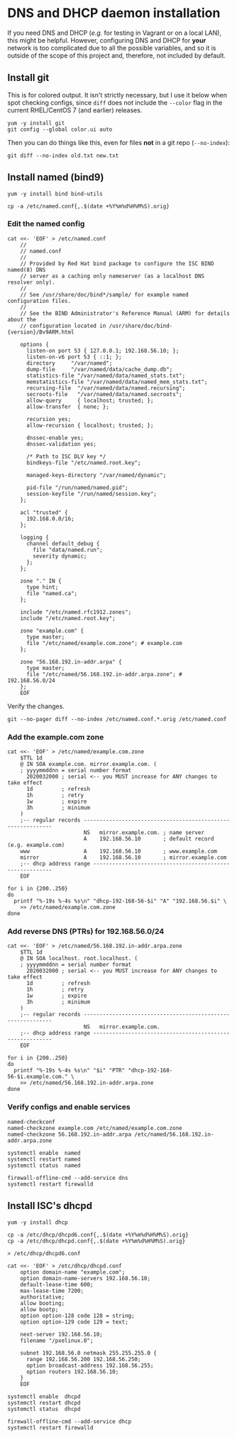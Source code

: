 # DNS and DHCP daemon installation

If you need DNS and DHCP (_e.g._ for testing in Vagrant or on a local LAN),
this might be helpful.  However, configuring DNS and DHCP for **your**
network is too complicated due to all the possible variables, and so it is
outside of the scope of this project and, therefore, not included by default.



## Install git

This is for colored output.  It isn't strictly necessary, but I use it below
when spot checking configs, since `diff` does not include the `--color` flag
in the current RHEL/CentOS 7 (and earlier) releases.

	yum -y install git
	git config --global color.ui auto

Then you can do things like this, even for files **not** in a git repo
(`--no-index`):

	git diff --no-index old.txt new.txt



## Install named (bind9)

	yum -y install bind bind-utils

	cp -a /etc/named.conf{,.$(date +%Y%m%d%H%M%S).orig}



### Edit the named config

	cat <<- 'EOF' > /etc/named.conf
		//
		// named.conf
		//
		// Provided by Red Hat bind package to configure the ISC BIND named(8) DNS
		// server as a caching only nameserver (as a localhost DNS resolver only).
		//
		// See /usr/share/doc/bind*/sample/ for example named configuration files.
		//
		// See the BIND Administrator's Reference Manual (ARM) for details about the
		// configuration located in /usr/share/doc/bind-{version}/Bv9ARM.html

		options {
		  listen-on port 53 { 127.0.0.1; 192.168.56.10; };
		  listen-on-v6 port 53 { ::1; };
		  directory 	"/var/named";
		  dump-file 	"/var/named/data/cache_dump.db";
		  statistics-file "/var/named/data/named_stats.txt";
		  memstatistics-file "/var/named/data/named_mem_stats.txt";
		  recursing-file  "/var/named/data/named.recursing";
		  secroots-file   "/var/named/data/named.secroots";
		  allow-query     { localhost; trusted; };
		  allow-transfer  { none; };

		  recursion yes;
		  allow-recursion { localhost; trusted; };

		  dnssec-enable yes;
		  dnssec-validation yes;

		  /* Path to ISC DLV key */
		  bindkeys-file "/etc/named.root.key";

		  managed-keys-directory "/var/named/dynamic";

		  pid-file "/run/named/named.pid";
		  session-keyfile "/run/named/session.key";
		};

		acl "trusted" {
		  192.168.0.0/16;
		};

		logging {
		  channel default_debug {
		    file "data/named.run";
		    severity dynamic;
		  };
		};

		zone "." IN {
		  type hint;
		  file "named.ca";
		};

		include "/etc/named.rfc1912.zones";
		include "/etc/named.root.key";

		zone "example.com" {
		  type master;
		  file "/etc/named/example.com.zone"; # example.com
		};

		zone "56.168.192.in-addr.arpa" {
		  type master;
		  file "/etc/named/56.168.192.in-addr.arpa.zone"; # 192.168.56.0/24
		};
		EOF

Verify the changes.

	git --no-pager diff --no-index /etc/named.conf.*.orig /etc/named.conf



### Add the example.com zone

	cat <<- 'EOF' > /etc/named/example.com.zone
		$TTL 1d
		@ IN SOA example.com. mirror.example.com. (
		; yyyymmddnn = serial number format
		  2020032000 ; serial <-- you MUST increase for ANY changes to take effect
		  1d         ; refresh
		  1h         ; retry
		  1w         ; expire
		  3h         ; minimum
		)
		;-- regular records ------------------------------------------------------------
		                    NS   mirror.example.com. ; name server
		                    A    192.168.56.10       ; default record (e.g. example.com)
		www                 A    192.168.56.10       ; www.example.com
		mirror              A    192.168.56.10       ; mirror.example.com
		;-- dhcp address range ---------------------------------------------------------
		EOF

	for i in {200..250}
	do
	  printf "%-19s %-4s %s\n" "dhcp-192-168-56-$i" "A" "192.168.56.$i" \
	    >> /etc/named/example.com.zone
	done



### Add reverse DNS (PTRs) for 192.168.56.0/24

	cat <<- 'EOF' > /etc/named/56.168.192.in-addr.arpa.zone
		$TTL 1d
		@ IN SOA localhost. root.localhost. (
		; yyyymmddnn = serial number format
		  2020032000 ; serial <-- you MUST increase for ANY changes to take effect
		  1d         ; refresh
		  1h         ; retry
		  1w         ; expire
		  3h         ; minimum
		)
		;-- regular records ------------------------------------------------------------
		                    NS   mirror.example.com.
		;-- dhcp address range ---------------------------------------------------------
		EOF

	for i in {200..250}
	do
	  printf "%-19s %-4s %s\n" "$i" "PTR" "dhcp-192-168-56-$i.example.com." \
	    >> /etc/named/56.168.192.in-addr.arpa.zone
	done



### Verify configs and enable services

	named-checkconf
	named-checkzone example.com /etc/named/example.com.zone
	named-checkzone 56.168.192.in-addr.arpa /etc/named/56.168.192.in-addr.arpa.zone

	systemctl enable  named
	systemctl restart named
	systemctl status  named

	firewall-offline-cmd --add-service dns
	systemctl restart firewalld



## Install ISC's dhcpd

	yum -y install dhcp

	cp -a /etc/dhcp/dhcpd6.conf{,.$(date +%Y%m%d%H%M%S).orig}
	cp -a /etc/dhcp/dhcpd.conf{,.$(date +%Y%m%d%H%M%S).orig}

	> /etc/dhcp/dhcpd6.conf

	cat <<- 'EOF' > /etc/dhcp/dhcpd.conf
		option domain-name "example.com";
		option domain-name-servers 192.168.56.10;
		default-lease-time 600;
		max-lease-time 7200;
		authoritative;
		allow booting;
		allow bootp;
		option option-128 code 128 = string;
		option option-129 code 129 = text;

		next-server 192.168.56.10;
		filename "/pxelinux.0";

		subnet 192.168.56.0 netmask 255.255.255.0 {
		  range 192.168.56.200 192.168.56.250;
		  option broadcast-address 192.168.56.255;
		  option routers 192.168.56.10;
		}
		EOF

	systemctl enable  dhcpd
	systemctl restart dhcpd
	systemctl status  dhcpd

	firewall-offline-cmd --add-service dhcp
	systemctl restart firewalld


